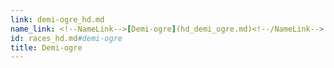 ```yaml
---
link: demi-ogre_hd.md
name_link: <!--NameLink-->[Demi-ogre](hd_demi_ogre.md)<!--/NameLink-->
id: races_hd.md#demi-ogre
title: Demi-ogre
---
```


